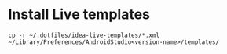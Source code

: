 # Install Live templates

```
cp -r ~/.dotfiles/idea-live-templates/*.xml ~/Library/Preferences/AndroidStudio<version-name>/templates/
```
